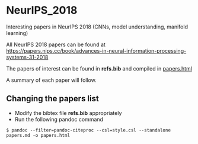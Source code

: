 # NeurIPS_2018
Interesting papers in NeurIPS 2018 (CNNs, model understanding, manifold learning)

All NeurIPS 2018 papers can be found at
https://papers.nips.cc/book/advances-in-neural-information-processing-systems-31-2018

The papers of interest can be found in __refs.bib__ and compiled in [papers.html](./papers.html)

A summary of each paper will follow.

## Changing the papers list

- Modify the bibtex file __refs.bib__ appropriately
- Run the following pandoc command

```
$ pandoc --filter=pandoc-citeproc --csl=style.csl --standalone papers.md -o papers.html
```
